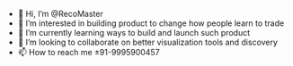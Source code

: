 - 👋 Hi, I’m @RecoMaster
- 👀 I’m interested in building product to change how people learn to trade
- 🌱 I’m currently learning ways to build and launch such product
- 💞️ I’m looking to collaborate on better visualization tools and discovery
- 📫 How to reach me ±91-9995900457

<!---
RecoMaster/RecoMaster is a ✨ special ✨ repository because its `README.md` (this file) appears on your GitHub profile.
You can click the Preview link to take a look at your changes.
--->
